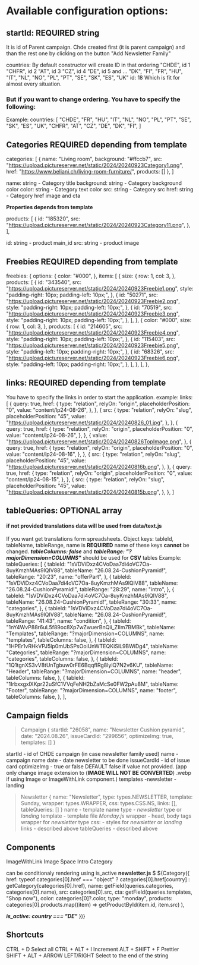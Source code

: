 # Available configuration options:

## startId: REQUIRED string

It is id of Parent campaign. Chde created first (it is parent campaign) and than the rest one by clicking on the button "Add Newsletter Family"

countries: By default constructor will create ID in that ordering
"CHDE", id 1
"CHFR", id 2
"AT", id 3
"CZ", id 4
"DE", id 5 and ...
"DK",
"FI",
"FR",
"HU",
"IT",
"NL",
"NO",
"PL",
"PT",
"SE",
"SK",
"ES",
"UK" id: 18
Which is fit for almost every situation.
### But if you want to change ordering. You have to specify the following:
Example:
countries: [
"CHDE",
"FR",
"HU",
"IT",
"NL",
"NO",
"PL",
"PT",
"SE",
"SK",
"ES",
"UK",
"CHFR",
"AT",
"CZ",
"DE",
"DK",
"FI",
]

## Categories REQUIRED depending from template

categories: [
  {
    name: "Living room",
    background: "#ffccb7",
    src: "https://upload.pictureserver.net/static/2024/20240923Category1.png",
    href: "https://www.beliani.ch/living-room-furniture/",
    products: []
  },
]

name: string - Category title
background: string - Category background color
color: string - Category text color
src: string - Category src
href: string - Category href image and cta

**Properties depends from template**

products: [
  {
    id: "185320",
    src: "https://upload.pictureserver.net/static/2024/20240923Category11.png",
  },
],

id: string - product main_id
src: string - product image

## Freebies REQUIRED depending from template
freebies: {
  options: {
    color: "#000",
  },
  items: [
    {
      size: {
        row: 1,
        col: 3,
      },
      products: [
        {
          id: "343540",
          src: "https://upload.pictureserver.net/static/2024/20240923Freebie1.png",
          style: "padding-right: 10px; padding-left: 10px;",
        },
        {
          id: "50271",
          src: "https://upload.pictureserver.net/static/2024/20240923Freebie2.png",
          style: "padding-right: 10px; padding-left: 10px;",
        },
        {
          id: "70519",
          src: "https://upload.pictureserver.net/static/2024/20240923Freebie3.png",
          style: "padding-right: 10px; padding-left: 10px;",
        },
      ],
    },
    {
      color: "#000",
      size: {
        row: 1,
        col: 3,
      },
      products: [
        {
          id: "214605",
          src: "https://upload.pictureserver.net/static/2024/20240923Freebie4.png",
          style: "padding-right: 10px; padding-left: 10px;",
        },
        {
          id: "115403",
          src: "https://upload.pictureserver.net/static/2024/20240923Freebie5.png",
          style: "padding-left: 10px; padding-right: 10px;",
        },
        {
          id: "68326",
          src: "https://upload.pictureserver.net/static/2024/20240923Freebie6.png",
          style: "padding-left: 10px; padding-right: 10px;",
        },
      ],
    },
  ],
},

## links: REQUIRED depending from template

You have to specify the links in order to start the application.
example:
links: [
        {
          query: true,
          href: {
            type: "relation",
            relyOn: "origin",
            placeholderPosition: "0",
            value: "content/lp24-08-26",
          },
        },
        {
          src: {
            type: "relation",
            relyOn: "slug",
            placeholderPosition: "45",
            value:
              "https://upload.pictureserver.net/static/2024/20240826_01.jpg",
          },
        },
        {
          query: true,
          href: {
            type: "relation",
            relyOn: "origin",
            placeholderPosition: "0",
            value: "content/lp24-08-26",
          },
        },
        {
          value:
            "https://upload.pictureserver.net/static/2024/20240826TopImage.png",
        },
        {
          query: true,
          href: {
            type: "relation",
            relyOn: "origin",
            placeholderPosition: "0",
            value: "content/lp24-08-16",
          },
        },
        {
          src: {
            type: "relation",
            relyOn: "slug",
            placeholderPosition: "45",
            value:
              "https://upload.pictureserver.net/static/2024/20240816b.png",
          },
        },
        {
          query: true,
          href: {
            type: "relation",
            relyOn: "origin",
            placeholderPosition: "0",
            value: "content/lp24-08-15",
          },
        },
        {
          src: {
            type: "relation",
            relyOn: "slug",
            placeholderPosition: "45",
            value:
              "https://upload.pictureserver.net/static/2024/20240815b.png",
          },
        },
      ]

## tableQueries: OPTIONAL array
#### if not provided translations data will be used from data/text.js

If you want get translations form spreadsheets.
Object keys: tableId, tableName, tableRange, name is **REQUIRED** name of these keys **cannot** be changed. ***tableColumns: false*** and ***tableRange: "?majorDimension=COLUMNS"*** should be used for **CSV** tables
Example:
tableQueries: [
            {
              tableId: "1sVDViDxz4CVoDaa7di4oVC7Oa-8uyKmzhMAs9lQIV88",
              tableName: "26.08.24-CushionPyramid!",
              tableRange: "20:23",
              name: "offerPart",
            },
            {
              tableId: "1sVDViDxz4CVoDaa7di4oVC7Oa-8uyKmzhMAs9lQIV88",
              tableName: "26.08.24-CushionPyramid!",
              tableRange: "28:29",
              name: "intro",
            },
            {
              tableId: "1sVDViDxz4CVoDaa7di4oVC7Oa-8uyKmzhMAs9lQIV88",
              tableName: "26.08.24-CushionPyramid!",
              tableRange: "30:33",
              name: "categories",
            },
            {
              tableId: "1sVDViDxz4CVoDaa7di4oVC7Oa-8uyKmzhMAs9lQIV88",
              tableName: "26.08.24-CushionPyramid!",
              tableRange: "41:43",
              name: "condition",
            },
            {
              tableId: "1nY4WvP88r6uL5f89oc8Xp7wZwuerBnQii_ZIIm7BMBk",
              tableName: "Templates",
              tableRange: "?majorDimension=COLUMNS",
              name: "templates",
              tableColumns: false,
            },
            {
              tableId: "1HPEr1vRHkVPJ5lp0mUbSPsOoiUnWTEQKiSiL9BWiDg4",
              tableName: "Categories",
              tableRange: "?majorDimension=COLUMNS",
              name: "categories",
              tableColumns: false,
            },
            {
              tableId: "1Q1tgnXS3vV8tUnTgbuw0rFE6BqqfIRg8lylQ7N2v6KU",
              tableName: "Header",
              tableRange: "?majorDimension=COLUMNS",
              name: "header",
              tableColumns: false,
            },
            {
              tableId: "1IrbxxgxlXKpr22uSfC1VVqFeNH2bZaMcSe0FW2pAu8M",
              tableName: "Footer",
              tableRange: "?majorDimension=COLUMNS",
              name: "footer",
              tableColumns: false,
            },
          ],

## Campaign fields

> Campaign
{
  startId: "26058",
  name: "Newsletter Cushion pyramid",
  date: "2024.08.26",
  issueCardId: "299656",
  optimizeImg: true,
  templates: []
}

startId - id of CHDE campaign (in case newsletter family used)
name - campaign name
date - date newsletter to be done
issueCardId - id of issue card 
optimizeImg - true or false DEFAULT false if value not provided. (app only change image extension to (**IMAGE WILL NOT BE CONVERTED**) .webp if using Image or ImageWithLink component.)
templates
  -newsletter
  -landing

> Newsletter
{
  name: "Newsletter",
  type: types.NEWSLETTER,
  template: Sunday,
  wrapper: types.WRAPPER,
  css: types.CSS.NS,
  links: [],
  tableQueries: []
}
name - template name
type - *newsletter* type or *landing*
template - template file *Monday.js*
wrapper - head, body tags wrapper for *newsletter* type
css: - styles for *newsletter* or *landing*
links - described above
tableQueries - described above

## Components
ImageWithLink
Image
Space
Intro
Category

can be conditionaly rendering using is_active
**newsletter.js**
$
${Category({
  href:
    typeof categories[0].href === "object"
      ? categories[0].href[country]
      : getCategory(categories[0].href),
  name: getField(queries.categories, categories[0].name),
  src: categories[0].src,
  cta: getField(queries.templates, "Shop now"),
  color: categories[0]?.color,
  type: "monday",
  products: categories[0].products.map((item) =>
    getProductById(item.id, item.src)
  ),

  ***is_active: country === "DE"***
})}

## Shortcuts

CTRL + D Select all
CTRL + ALT + I Increment
ALT + SHIFT + F Prettier
SHIFT + ALT + ARROW LEFT/RIGHT Select to the end of the string
